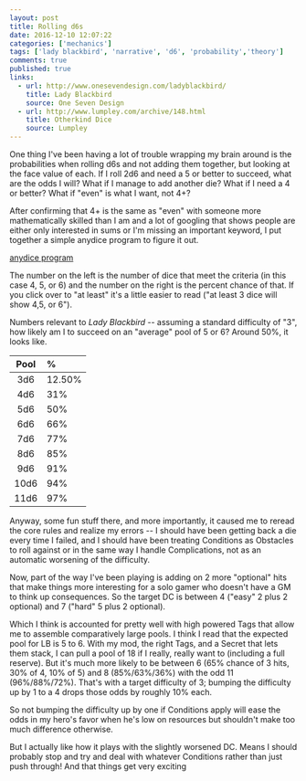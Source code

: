 ```yaml
---
layout: post
title: Rolling d6s
date: 2016-12-10 12:07:22
categories: ['mechanics']
tags: ['lady blackbird', 'narrative', 'd6', 'probability','theory']
comments: true
published: true
links:
  - url: http://www.onesevendesign.com/ladyblackbird/
    title: Lady Blackbird
    source: One Seven Design
  - url: http://www.lumpley.com/archive/148.html
    title: Otherkind Dice
    source: Lumpley
---
```


One thing I've been having a lot of trouble wrapping my brain around is the probabilities when rolling d6s and not adding them together, but looking at the face value of each. If I roll 2d6 and need a 5 or better to succeed, what are the odds I will? What if I manage to add another die? What if I need a 4 or better? What if "even" is what I want, not 4+?

<!--more-->

After confirming that 4+ is the same as "even" with someone more mathematically skilled than I am and a lot of googling that shows people are either only interested in sums or I'm missing an important keyword, I put together a simple anydice program to figure it out.

[anydice program](http://anydice.com/program/a0c8)

The number on the left is the number of dice that meet the criteria (in this case 4, 5, or 6) and the number on the right is the percent chance of that. If you click over to "at least" it's a little easier to read ("at least 3 dice will show 4,5, or 6").

Numbers relevant to *Lady Blackbird* -- assuming a standard difficulty of "3", how likely am I to succeed on an "average" pool of 5 or 6? Around 50%, it looks like.

| Pool | % |
| :---: | :--- |
| 3d6 | 12.50% |
| 4d6 | 31% |
| 5d6 | 50% |
| 6d6 | 66% |
| 7d6 | 77% |
| 8d6 | 85% |
| 9d6 | 91% |
| 10d6 | 94% |
| 11d6 | 97% |

Anyway, some fun stuff there, and more importantly, it caused me to reread the core rules and realize my errors -- I should have been getting back a die every time I failed, and I should have been treating Conditions as Obstacles to roll against or in the same way I handle Complications, not as an automatic worsening of the difficulty.

Now, part of the way I've been playing is adding on 2 more "optional" hits that make things more interesting for a solo gamer who doesn't have a GM to think up consequences. So the target DC is between 4 ("easy" 2 plus 2 optional) and 7 ("hard" 5 plus 2 optional).

Which I think is accounted for pretty well with high powered Tags that allow me to assemble comparatively large pools. I think I read that the expected pool for LB is 5 to 6. With my mod, the right Tags, and a Secret that lets them stack, I can pull a pool of 18 if I really, really want to (including a full reserve). But it's much more likely to be between 6 (65% chance of 3 hits, 30% of 4, 10% of 5) and 8 (85%/63%/36%) with the odd 11 (96%/88%/72%). That's with a target difficulty of 3; bumping the difficulty up by 1 to a 4 drops those odds by roughly 10% each.

So not bumping the difficulty up by one if Conditions apply will ease the odds in my hero's favor when he's low on resources but shouldn't make too much difference otherwise.

But I actually like how it plays with the slightly worsened DC. Means I should probably stop and try and deal with whatever Conditions rather than just push through! And that things get very exciting

